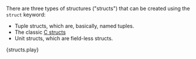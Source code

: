 There are three types of structures ("structs") that can be created using the
`struct` keyword:

* Tuple structs, which are, basically, named tuples.
* The classic [C structs][1]
* Unit structs, which are field-less structs.

{structs.play}

[1]:http://en.wikipedia.org/wiki/Struct_(C_programming_language)
